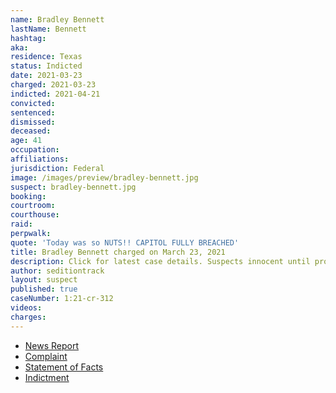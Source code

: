 ```yaml
---
name: Bradley Bennett
lastName: Bennett
hashtag:
aka:
residence: Texas
status: Indicted
date: 2021-03-23
charged: 2021-03-23
indicted: 2021-04-21
convicted: 
sentenced: 
dismissed: 
deceased:
age: 41
occupation:
affiliations:
jurisdiction: Federal
image: /images/preview/bradley-bennett.jpg
suspect: bradley-bennett.jpg
booking:
courtroom:
courthouse:
raid:
perpwalk:
quote: 'Today was so NUTS!! CAPITOL FULLY BREACHED'
title: Bradley Bennett charged on March 23, 2021
description: Click for latest case details. Suspects innocent until proven guilty.
author: seditiontrack
layout: suspect
published: true
caseNumber: 1:21-cr-312
videos:
charges:
---
```

- [News Report](https://www.houstonpublicmedia.org/articles/news/criminal-justice/2021/03/30/394724/texas-lifestyle-coach-and-her-boyfriend-arrested-for-joining-capitol-insurrection-fbi-says/)
- [Complaint](https://www.justice.gov/usao-dc/case-multi-defendant/file/1386551/download)
- [Statement of Facts](https://www.justice.gov/usao-dc/case-multi-defendant/file/1386556/download)
- [Indictment](https://www.justice.gov/usao-dc/case-multi-defendant/file/1389451/download)
